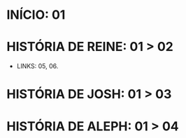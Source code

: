 # INÍCIO: 01

# HISTÓRIA DE REINE: 01 > 02
* LINKS: 05, 06.

# HISTÓRIA DE JOSH: 01 > 03

# HISTÓRIA DE ALEPH: 01 > 04